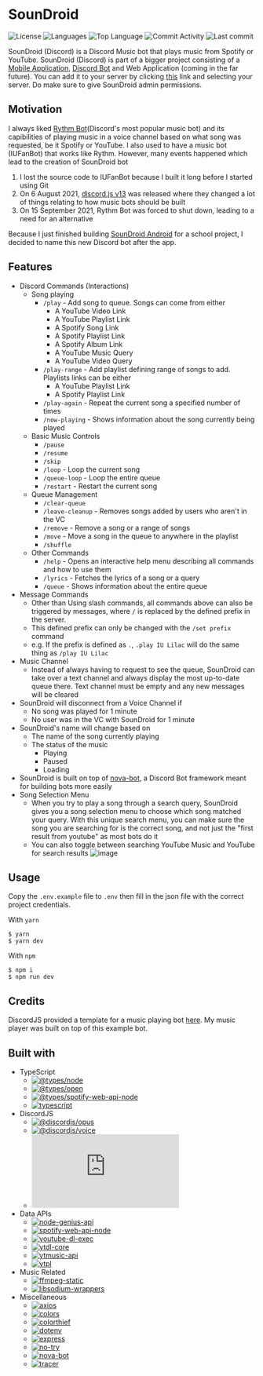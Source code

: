 # SounDroid

![License](https://img.shields.io/github/license/zS1L3NT/ts-discord-soundroid?style=for-the-badge) ![Languages](https://img.shields.io/github/languages/count/zS1L3NT/ts-discord-soundroid?style=for-the-badge) ![Top Language](https://img.shields.io/github/languages/top/zS1L3NT/ts-discord-soundroid?style=for-the-badge) ![Commit Activity](https://img.shields.io/github/commit-activity/y/zS1L3NT/ts-discord-soundroid?style=for-the-badge) ![Last commit](https://img.shields.io/github/last-commit/zS1L3NT/ts-discord-soundroid?style=for-the-badge)

SounDroid (Discord) is a Discord Music bot that plays music from Spotify or YouTube. SounDroid (Discord) is part of a bigger project consisting of a [Mobile Application](https://github.com/zS1L3NT/android-soundroid-v2), [Discord Bot](https://github.com/zS1L3NT/ts-discord-soundroid) and Web Application (coming in the far future). You can add it to your server by clicking [this](https://soundroid-bot.zectan.com) link and selecting your server. Do make sure to give SounDroid admin permissions.

## Motivation

I always liked [Rythm Bot](https://rythm.fm/)(Discord's most popular music bot) and its capibilities of playing music in a voice channel based on what song was requested, be it Spotify or YouTube. I also used to have a music bot (IUFanBot) that works like Rythm.
However, many events happened which lead to the creation of SounDroid bot

1.  I lost the source code to IUFanBot because I built it long before I started using Git
2.  On 6 August 2021, [discord.js v13](https://github.com/discordjs/discord.js/releases/tag/13.0.0) was released where they changed a lot of things relating to how music bots should be built
3.  On 15 September 2021, Rythm Bot was forced to shut down, leading to a need for an alternative

Because I just finished building [SounDroid Android](https://github.com/zS1L3NT/android-soundroid-v1) for a school project, I decided to name this new Discord bot after the app.

## Features

-   Discord Commands (Interactions)
    -   Song playing
        -   `/play` - Add song to queue. Songs can come from either
            -   A YouTube Video Link
            -   A YouTube Playlist Link
            -   A Spotify Song Link
            -   A Spotify Playlist Link
            -   A Spotify Album Link
            -   A YouTube Music Query
            -   A YouTube Video Query
        -   `/play-range` - Add playlist defining range of songs to add. Playlists links can be either
            -   A YouTube Playlist Link
            -   A Spotify Playlist Link
        -   `/play-again` - Repeat the current song a specified number of times
        -   `/now-playing` - Shows information about the song currently being played
    -   Basic Music Controls
        -   `/pause`
        -   `/resume`
        -   `/skip`
        -   `/loop` - Loop the current song
        -   `/queue-loop` - Loop the entire queue
        -   `/restart` - Restart the current song
    -   Queue Management
        -   `/clear-queue`
        -   `/leave-cleanup` - Removes songs added by users who aren't in the VC
        -   `/remove` - Remove a song or a range of songs
        -   `/move` - Move a song in the queue to anywhere in the playlist
        -   `/shuffle`
    -   Other Commands
        -   `/help` - Opens an interactive help menu describing all commands and how to use them
        -   `/lyrics` - Fetches the lyrics of a song or a query
        -   `/queue` - Shows information about the entire queue
-   Message Commands
    -   Other than Using slash commands, all commands above can also be triggered by messages, where `/` is replaced by the defined prefix in the server.
    -   This defined prefix can only be changed with the `/set prefix` command
    -   e.g. If the prefix is defined as `.`, `.play IU Lilac` will do the same thing as `/play IU Lilac`
-   Music Channel
    -   Instead of always having to request to see the queue, SounDroid can take over a text channel and always display the most up-to-date queue there. Text channel must be empty and any new messages will be cleared
-   SounDroid will disconnect from a Voice Channel if
    -   No song was played for 1 minute
    -   No user was in the VC with SounDroid for 1 minute
-   SounDroid's name will change based on
    -   The name of the song currently playing
    -   The status of the music
        -   Playing
        -   Paused
        -   Loading
-   SounDroid is built on top of [nova-bot](https://github.com/zS1L3NT/ts-npm-nova-bot), a Discord Bot framework meant for building bots more easily
-   Song Selection Menu
    -   When you try to play a song through a search query, SounDroid gives you a song selection menu to choose which song matched your query. With this unique search menu, you can make sure the song you are searching for is the correct song, and not just the "first result from youtube" as most bots do it
    -   You can also toggle between searching YouTube Music and YouTube for search results
        ![image](https://user-images.githubusercontent.com/26828488/152838636-772b6a73-5d3d-4c72-891c-4b0880a4306f.png)

## Usage

Copy the `.env.example` file to `.env` then fill in the json file with the correct project credentials.

With `yarn`

```
$ yarn
$ yarn dev
```

With `npm`

```
$ npm i
$ npm run dev
```

## Credits

DiscordJS provided a template for a music playing bot [here](https://github.com/discordjs/voice/tree/3dabc30fca79212809d1191e0c2f2b54c3f8cdc7/examples/music-bot). My music player was built on top of this example bot.

## Built with

-   TypeScript
    -   [![@types/node](https://img.shields.io/github/package-json/dependency-version/zS1L3NT/ts-discord-soundroid/dev/@types/node?style=flat-square)](https://npmjs.com/package/@types/node)
    -   [![@types/open](https://img.shields.io/github/package-json/dependency-version/zS1L3NT/ts-discord-soundroid/dev/@types/open?style=flat-square)](https://npmjs.com/package/@types/open)
    -   [![@types/spotify-web-api-node](https://img.shields.io/github/package-json/dependency-version/zS1L3NT/ts-discord-soundroid/dev/@types/spotify-web-api-node?style=flat-square)](https://npmjs.com/package/@types/spotify-web-api-node)
    -   [![typescript](https://img.shields.io/github/package-json/dependency-version/zS1L3NT/ts-discord-soundroid/dev/typescript?style=flat-square)](https://npmjs.com/package/typescript)
-   DiscordJS
    -   [![@discordjs/opus](https://img.shields.io/github/package-json/dependency-version/zS1L3NT/ts-discord-soundroid/@discordjs/opus?style=flat-square)](https://npmjs.com/package/@discordjs/opus)
    -   [![@discordjs/voice](https://img.shields.io/github/package-json/dependency-version/zS1L3NT/ts-discord-soundroid/@discordjs/voice?style=flat-square)](https://npmjs.com/package/@discordjs/voice)
    -   [![discord.js](https://img.shields.io/github/package-json/dependency-version/zS1L3NT/ts-discord-soundroid/discord.js?style=flat-square)](https://npmjs.com/package/discord.js)
-   Data APIs
    -   [![node-genius-api](https://img.shields.io/github/package-json/dependency-version/zS1L3NT/ts-discord-soundroid/node-genius-api?style=flat-square)](https://npmjs.com/package/node-genius-api)
    -   [![spotify-web-api-node](https://img.shields.io/github/package-json/dependency-version/zS1L3NT/ts-discord-soundroid/spotify-web-api-node?style=flat-square)](https://npmjs.com/package/spotify-web-api-node)
    -   [![youtube-dl-exec](https://img.shields.io/github/package-json/dependency-version/zS1L3NT/ts-discord-soundroid/youtube-dl-exec?style=flat-square)](https://npmjs.com/package/youtube-dl-exec)
    -   [![ytdl-core](https://img.shields.io/github/package-json/dependency-version/zS1L3NT/ts-discord-soundroid/ytdl-core?style=flat-square)](https://npmjs.com/package/ytdl-core)
    -   [![ytmusic-api](https://img.shields.io/github/package-json/dependency-version/zS1L3NT/ts-discord-soundroid/ytmusic-api?style=flat-square)](https://npmjs.com/package/ytmusic-api)
    -   [![ytpl](https://img.shields.io/github/package-json/dependency-version/zS1L3NT/ts-discord-soundroid/ytpl?style=flat-square)](https://npmjs.com/package/ytpl)
-   Music Related
    -   [![ffmpeg-static](https://img.shields.io/github/package-json/dependency-version/zS1L3NT/ts-discord-soundroid/ffmpeg-static?style=flat-square)](https://npmjs.com/package/ffmpeg-static)
    -   [![libsodium-wrappers](https://img.shields.io/github/package-json/dependency-version/zS1L3NT/ts-discord-soundroid/libsodium-wrappers?style=flat-square)](https://npmjs.com/package/libsodium-wrappers)
-   Miscellaneous
    -   [![axios](https://img.shields.io/github/package-json/dependency-version/zS1L3NT/ts-discord-soundroid/axios?style=flat-square)](https://npmjs.com/package/axios)
    -   [![colors](https://img.shields.io/github/package-json/dependency-version/zS1L3NT/ts-discord-soundroid/colors?style=flat-square)](https://npmjs.com/package/colors)
    -   [![colorthief](https://img.shields.io/github/package-json/dependency-version/zS1L3NT/ts-discord-soundroid/colorthief?style=flat-square)](https://npmjs.com/package/colorthief)
    -   [![dotenv](https://img.shields.io/github/package-json/dependency-version/zS1L3NT/ts-discord-soundroid/dotenv?style=flat-square)](https://npmjs.com/package/dotenv)
    -   [![express](https://img.shields.io/github/package-json/dependency-version/zS1L3NT/ts-discord-soundroid/express?style=flat-square)](https://npmjs.com/package/express)
    -   [![no-try](https://img.shields.io/github/package-json/dependency-version/zS1L3NT/ts-discord-soundroid/no-try?style=flat-square)](https://npmjs.com/package/no-try)
    -   [![nova-bot](https://img.shields.io/github/package-json/dependency-version/zS1L3NT/ts-discord-soundroid/nova-bot?style=flat-square)](https://npmjs.com/package/nova-bot)
    -   [![tracer](https://img.shields.io/github/package-json/dependency-version/zS1L3NT/ts-discord-soundroid/tracer?style=flat-square)](https://npmjs.com/package/tracer)
